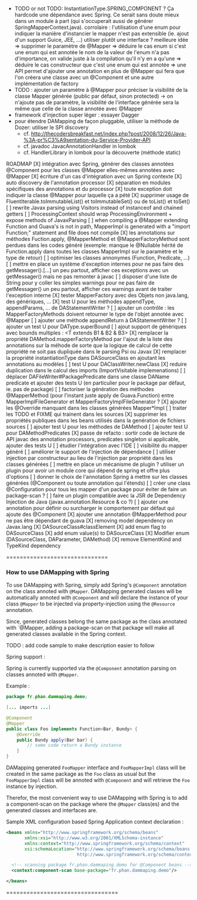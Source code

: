  - TODO or not TODO: InstantiationType.SPRING_COMPONENT ?
        Ça hardcode une dépendance avec Spring.
        Ce serait sans doute mieux dans un module à part (qui s'occuperait aussi de générer SpringMapperContext.java).
        corrolaire : l'utilisation d'une enum pour indiquer la manière d'instancier le mapper n'est pas extensible
                     (ie. ajout d'un support Guice, JEE, ...) utiliser plutôt une interface ?
        meilleure idée
           => supprimer le paramètre de @Mapper
           => déduire le cas enum si c'est une enum qui est annotée
               le nom de la valeur de l'enum n'a pas d'importance, on valide juste à la compilation qu'il n'y en a qu'une
           => déduire le cas constructeur que c'est une enum qui est annotée
           => une API permet d'ajouter une annotation en plus de @Mapper qui fera que l'on créera une classe avec un @Component
              et une autre implémentation de factory
 - TODO : ajouter un paramètre à @Mapper pour préciser la visibilité de la classe Mapper générée (public par défaut, sinon protected)
           -> on n'ajoute pas de paramètre, la visibilité de l'interface générée sera la même que celle de la classe annotée avec @Mapper
 - framework d'injection super léger : essayer Dagger
 - pour étendre DAMapping de façon pluggable, utiliser la méthode de Dozer: utiliser le SPI discovery
    - cf. http://thecodersbreakfast.net/index.php?post/2008/12/26/Java-%3A-pr%C3%A9sentation-du-Service-Provider-API
    - cf. javadoc JavacAnnotationHandler in lombok
    - cf. HandlerLibrary in lombok pour la découverte (méthode static)


ROADMAP
[X] intégration avec Spring, générer des classes annotées @Component pour les classes @Mapper elles-mêmes annotées avec @Mapper
[X] écriture d'un cas d'intégration avec un Spring contexte
[X] auto discovery de l'annotation processor
[X] séparation en modules spécifiques des annotations et du processor
[X] toute exception doit indiquer la classe @Mapper pour laquelle ça a pété
[X] supprimer usage de FluentIterable.toImmutableList() et toImmutableSet() ou de toList() et toSet()
[ ] rewrite Javax parsing using Visitors instead of instanceof and chained getters
[ ] ProcessingContext should wrap ProcessingEnvironment + expose methods of JavaxParsing
[ ] when compiling a @Mapper extending Function and Guava's is not in path, MapperImpl is generated with a "import Function;"
    statement and file does not compile
[X] les annotations sur méthodes Fuction.apply, @MapperMethod et @MapperFactoryMethod sont perdues dans les codes généré
    (exemple: manque le @Nullable hérité de Function.apply dans toutes les classes MapperImpl sur le paramètre et le type de retour)
[ ] optimiser les classes annonymes (Function, Predicate, ...)
[ ] mettre en place un système d'exception internes pour ne pas faire des getMessager().[...] un peu partout, afficher
  ces exceptions avec un getMessager() mais ne pas remonter à javac
[ ] disposer d'une liste de String pour y coller les simples warnings pour ne pas faire de getMessager() un peu partout,
  afficher ces warnings avant de traiter l'exception interne
[X] tester MapperFactory avec des Objets non java.lang, des génériques, ...
[X] test U pour les méthodes appendType, appendParams, ... de DAStatementWriter ?
[ ] ajouter un contrôle : les MapperFactoryMethods doivent retourner le type de l'objet annotée avec @Mapper
[ ] ajouter une méthode appendReturn à DAStatementWriter ?
[ ] ajouter un test U pour DAType.superBound
[ ] ajout support de génériques avec bounds multiples : <T extends B1 & B2 & B3>
[X] remplacer la propriété DAMethod.mapperFactoryMethod par l'ajout de la liste des annotations sur la méhode de sorte
  que la logique de calcul de cette propriété ne soit pas dupliquée dans le parsing Psi ou Javax
[X] remplacer la propriété instantiationType dans DASourceClass en ajoutant les annotations au modèles
[ ] test U pour DAClassWriter.newClass
[X] reduire duplication dans le calcul des imports (ImportVisitable implemenations)
[ ] déplacer DAFileWriter#PackagePredicate dans une classe DAName predicate et ajouter des tests U
  (en particulier pour le package par défaut, ie. pas de package)
[ ] factoriser la génération des méthodes @MapperMethod (pour l'instant juste apply de Guava.Function) entre
  MapperImplFileGenerator et MapperFactoryImplFileGenerator ?
[X] ajouter les @Override manquant dans les classes générées Mapper*Impl
[ ] traiter les TODO et FIXME qui trainent dans les sources
[X] supprimer les propriétés publiques dans les beans utilisés dans la genération de fichiers sources
[ ] ajouter test U pour les méthodes de DAMethod
[ ] ajouter test U pour DAMethodPredicates
[X] passe de refacto : sortir code de lecture de API javac des annotation processors, predicates singleton si applicable, ajouter des tests U
[ ] étudier l'intégration avec l'IDE
[ ] visibilité du mapper généré
[ ] améliorer le support de l'injection de dépendance
    [ ] utiliser injection par constructeur au lieu de l'injection par propriété dans les classes générées
    [ ] mettre en place un mécanisme de plugin ? utiliser un plugin pour avoir un module core qui dépend de spring et offre plus d'options
    [ ] donner le choix de l'annotation Spring à mettre sur les classes générées (@Component ou toute annotation qui l'étends)
    [ ] créer une class @Configuration pour tous les mapper d'un package pour éviter de faire un package-scan ?
    [ ] faire un plugin compatible avec la JSR de Dependency Injection de Java (javax.annotation.Resource & co ?)
    [ ] ajouter une annotation pour définir ou surcharger le comportement par défaut qui ajoute des @Component
[X] ajouter une annotation @MapperMethod pour ne pas être dépendant de guava
[X] removing model dependency on Javax.lang
    [X] DASourceClass#classElement
        [X] add enum flag to DASourceClass
        [X] add enum value(s) to DASourceClass
    [X] Modifier enum (DASourceClass, DAParameter, DAMethod)
    [X] remove ElementKind and TypeKind dependency



==============================


### How to use DAMapping with Spring

To use DAMapping with Spring, simply add Spring's `@Component` annotation on the class annoted with `@Mapper`.
DAMapping generated classes will be automatically annoted with `@Component` and will declare the instance of
your class `@Mapper` to be injected via property-injection using the `@Resource` annotation.

Since, generated classes belong the same package as the class annotated with `@Mapper, adding a package-scan on that
package will make all generated classes available in the Spring context.

TODO : add code sample to make description easier to follow


Spring support :

Spring is currently supported via the `@Component` annotation parsing on classes annoted with `@Mapper`.

Example :

```java
package fr.phan.dammaping.demo;

[... imports ...]

@Component
@Mapper
public class Foo implements Function<Bar, Bundy> {
    @Override
    public Bundy apply(Bar bar) {
        // some code return a Bundy instance
    }
}
```

DAMapping generated `FooMapper` interface and `FooMapperImpl` class will be created in the same package as the `Foo`
class as usual but the `FooMapperImpl` class will be annoted with `@Component` and will retrieve the `Foo` instance
by injection.

Therefor, the most convenient way to use DAMapping with Spring is to add a component-scan on the package where the
`@Mapper` class(es) and the generated classes and interfaces are.

Sample XML configuration based Spring Application context declaration :

```xml
<beans xmlns="http://www.springframework.org/schema/beans"
       xmlns:xsi="http://www.w3.org/2001/XMLSchema-instance"
       xmlns:context="http://www.springframework.org/schema/context"
       xsi:schemaLocation="http://www.springframework.org/schema/beans http://www.springframework.org/schema/beans/spring-beans.xsd
                           http://www.springframework.org/schema/context http://www.springframework.org/schema/context/spring-context-3.2.xsd">

  <!-- scanning package fr.phan.dammaping.demo for @Component beans -->
  <context:component-scan base-package="fr.phan.dammaping.demo"/>

</beans>
```

=================================



